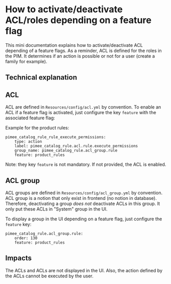 # How to activate/deactivate ACL/roles depending on a feature flag


This mini documentation explains how to activate/deactivate ACL depending of a feature flags. As a reminder, ACL is defined for the roles in the PIM. It determines if an action is possible or not for a user (create a family for example).


## Technical explanation

## ACL

ACL are defined in `Resources/config/acl.yml` by convention. To enable an ACL if a feature flag is activated, just configure the key `feature` with the associated feature flag:

Example for the product rules:
```
pimee_catalog_rule_rule_execute_permissions:
    type: action
    label: pimee_catalog_rule.acl.rule.execute_permissions
    group_name: pimee_catalog_rule.acl_group.rule
    feature: product_rules
```

Note: they key `feature` is not mandatory. If not provided, the ACL is enabled.

## ACL group

ACL groups are defined in `Resources/config/acl_group.yml` by convention. ACL group is a notion that only exist in frontend (no notion in database). Therefore, deactivating a group *does not* deactivate ACLs in this group. It only put these ACLs in "System" group in the UI. 

To display a group in the UI depending on a feature flag, just configure the `feature` key:
```
pimee_catalog_rule.acl_group.rule:
    order: 130
    feature: product_rules

```


## Impacts

The ACLs and ACLs are not displayed in the UI. Also, the action defined by the ACLs cannot be executed by the user.
